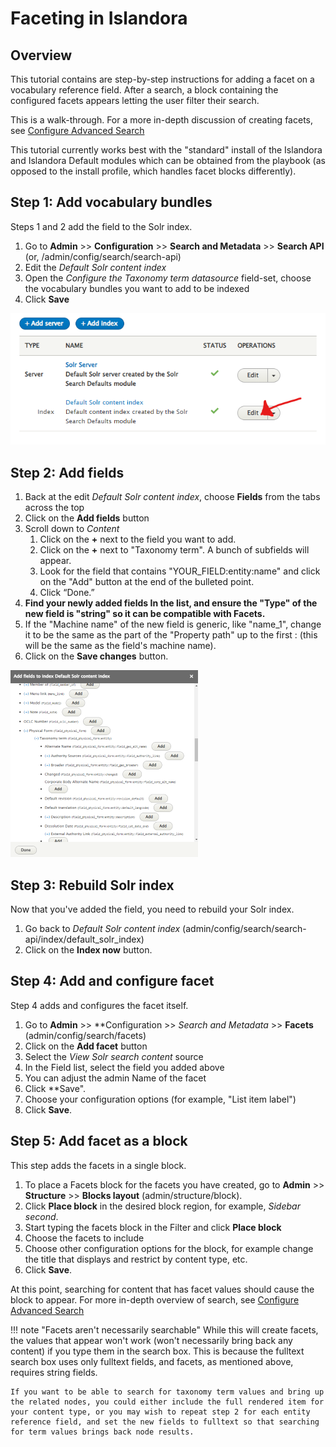 # Faceting in Islandora

## Overview
This tutorial contains are step-by-step instructions for adding a facet on a vocabulary reference field. After a search, a block containing the configured facets appears letting the user filter their search.

This is a walk-through. For a more in-depth discussion of creating facets, see [Configure Advanced Search](advanced-search.md)

This tutorial currently works best with the "standard" install of the Islandora and Islandora Default modules which can be obtained from the playbook (as opposed to the install profile, which handles facet blocks differently).

## Step 1: Add vocabulary bundles

Steps 1 and 2 add the field to the Solr index.

1. Go to **Admin**  >> **Configuration** >> **Search and Metadata** >> **Search API** (or, /admin/config/search/search-api)
1. Edit the *Default Solr content index*
1. Open the *Configure the Taxonomy term datasource* field-set, choose the vocabulary bundles you want to add to be indexed
1. Click **Save**

![Screenshot of the Search API page with pointer to the Edit button](../assets/facet_on_vocabulary_reference_fields_EDIT_Click.png)

## Step 2: Add fields

1. Back at the edit *Default Solr content index*, choose **Fields** from the tabs across the top
1. Click on the **Add fields** button
1. Scroll down to *Content*
   1. Click on the **+** next to the field you want to add.
   1. Click on the **+** next to "Taxonomy term". A bunch of subfields will appear.
   1. Look for the field that contains "YOUR_FIELD:entity:name" and click on the "Add" button at the end of the bulleted point.
   1. Click “Done.”
1. **Find your newly added fields In the list, and ensure the "Type" of the new field is "string" so it can be compatible with Facets.**
1. If the "Machine name" of the new field is generic, like "name_1", change it to be the same as the part of the "Property path" up to the first : (this will be the same as the field's machine name).
1. Click on the **Save changes** button.

![Screenshot of the Add fields menu with terms expanded](../assets/facet_on_vocabulary_reference_fields_add_fields.png)

## Step 3: Rebuild Solr index

Now that you've added the field, you need to rebuild your Solr index.

1. Go back to *Default Solr content index* (admin/config/search/search-api/index/default_solr_index)
1. Click on the **Index now** button.

## Step 4: Add and configure facet
Step 4 adds and configures the facet itself.

1. Go to **Admin**  >> **Configuration >> *Search and Metadata* >> **Facets** (admin/config/search/facets)
1. Click on the **Add facet** button
1. Select the *View Solr search content* source
1. In the Field list, select the field you added above
1. You can adjust the admin Name of the facet
1. Click **Save".
1. Choose your configuration options (for example, "List item label")
1. Click **Save**.

## Step 5: Add facet as a block
This step adds the facets in a single block.

1. To place a Facets block for the facets you have created, go to **Admin** >> **Structure** >> **Blocks layout** (admin/structure/block).
1. Click **Place block** in the desired block region, for example, *Sidebar second*.
1. Start typing the facets block in the Filter and click **Place block**
1. Choose the facets to include
1. Choose other configuration options for the block, for example change the title that displays and restrict by content type, etc.
1. Click **Save**.

At this point, searching for content that has facet values should cause the block to appear. For more in-depth overview of search, see [Configure Advanced Search](advanced-search.md)

!!! note "Facets aren't necessarily searchable"
    While this will create facets, the values that appear won't work (won't necessarily bring back any content) if you type them in the search box. This is because the fulltext search box uses only fulltext fields, and facets, as mentioned above, requires string fields.

    If you want to be able to search for taxonomy term values and bring up the related nodes, you could either include the full rendered item for your content type, or you may wish to repeat step 2 for each entity reference field, and set the new fields to fulltext so that searching for term values brings back node results.
